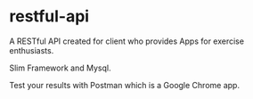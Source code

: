 restful-api
===========

A RESTful API created for client who provides Apps for exercise enthusiasts. 

Slim Framework and Mysql.

Test your results with Postman which is a Google Chrome app. 
